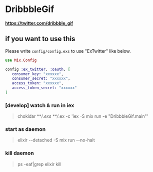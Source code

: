 DribbbleGif
===========

**https://twitter.com/dribbble_gif**


## if you want to use this
Please write `config/config.exs` to use "ExTwitter" like below.

``` elixir
use Mix.Config

config :ex_twitter, :oauth, [
   consumer_key: "xxxxxx",
   consumer_secret: "xxxxxx",
   access_token: "xxxxxx",
   access_token_secret: "xxxxxx"
]
```

### [develop] watch & run in iex
> chokidar **/*.exs **/*.ex -c 'iex -S mix run -e "DribbbleGif.main"'

### start as daemon
> elixir --detached -S mix run --no-halt

### kill daemon
> ps -eaf|grep elixir
> kill <PID>

